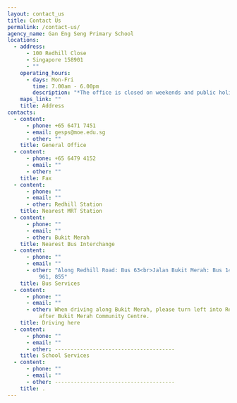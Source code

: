 ```yaml
---
layout: contact_us
title: Contact Us
permalink: /contact-us/
agency_name: Gan Eng Seng Primary School
locations:
  - address:
      - 100 Redhill Close
      - Singapore 158901
      - ""
    operating_hours:
      - days: Mon-Fri
        time: 7.00am - 6.00pm
        description: "*The office is closed on weekends and public holidays."
    maps_link: ""
    title: Address
contacts:
  - content:
      - phone: +65 6471 7451
      - email: gesps@moe.edu.sg
      - other: ""
    title: General Office
  - content:
      - phone: +65 6479 4152
      - email: ""
      - other: ""
    title: Fax
  - content:
      - phone: ""
      - email: ""
      - other: Redhill Station
    title: Nearest MRT Station
  - content:
      - phone: ""
      - email: ""
      - other: Bukit Merah
    title: Nearest Bus Interchange
  - content:
      - phone: ""
      - email: ""
      - other: "Along Redhill Road: Bus 63<br>Jalan Bukit Merah: Bus 14, 147, 196, 197,
          961, 855"
    title: Bus Services
  - content:
      - phone: ""
      - email: ""
      - other: When driving along Bukit Merah, please turn left into Redhill Close just
          after Bukit Merah Community Centre.
    title: Driving here
  - content:
      - phone: ""
      - email: ""
      - other: --------------------------------------
    title: School Services
  - content:
      - phone: ""
      - email: ""
      - other: --------------------------------------
    title: .
---
```

